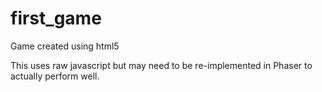 # first_game
 Game created using html5

 This uses raw javascript but may need to be re-implemented in Phaser to actually perform well. 
